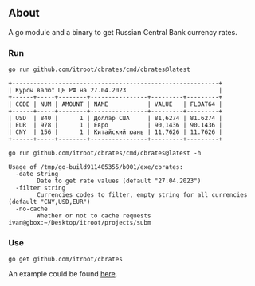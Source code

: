 ## About

A go module and a binary to get Russian Central Bank currency rates.

### Run
`go run github.com/itroot/cbrates/cmd/cbrates@latest`

```
+----------------------------------------------------------+
| Курсы валют ЦБ РФ на 27.04.2023                          |
+------+-----+--------+----------------+---------+---------+
| CODE | NUM | AMOUNT | NAME           | VALUE   | FLOAT64 |
+------+-----+--------+----------------+---------+---------+
| USD  | 840 |      1 | Доллар США     | 81,6274 | 81.6274 |
| EUR  | 978 |      1 | Евро           | 90,1436 | 90.1436 |
| CNY  | 156 |      1 | Китайский юань | 11,7626 | 11.7626 |
+------+-----+--------+----------------+---------+---------+
```

`go run github.com/itroot/cbrates/cmd/cbrates@latest -h`
```
Usage of /tmp/go-build911405355/b001/exe/cbrates:
  -date string
    	Date to get rate values (default "27.04.2023")
  -filter string
    	Currencies codes to filter, empty string for all currencies (default "CNY,USD,EUR")
  -no-cache
    	Whether or not to cache requests
ivan@gbox:~/Desktop/itroot/projects/subm
```

### Use

```
go get github.com/itroot/cbrates
```

An example could be found [here](https://github.com/itroot/cbrates/blob/master/example_test.go).
